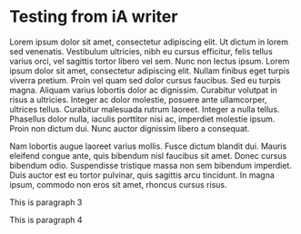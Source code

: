 # Testing from iA writer

Lorem ipsum dolor sit amet, consectetur adipiscing elit. Ut dictum in lorem sed venenatis. Vestibulum ultricies, nibh eu cursus efficitur, felis tellus varius orci, vel sagittis tortor libero vel sem. Nunc non lectus ipsum. Lorem ipsum dolor sit amet, consectetur adipiscing elit. Nullam finibus eget turpis viverra pretium. Proin vel quam sed dolor cursus faucibus. Sed eu turpis magna. Aliquam varius lobortis dolor ac dignissim. Curabitur volutpat in risus a ultricies. Integer ac dolor molestie, posuere ante ullamcorper, ultrices tellus. Curabitur malesuada rutrum laoreet. Integer a nulla tellus. Phasellus dolor nulla, iaculis porttitor nisi ac, imperdiet molestie ipsum. Proin non dictum dui. Nunc auctor dignissim libero a consequat.

Nam lobortis augue laoreet varius mollis. Fusce dictum blandit dui. Mauris eleifend congue ante, quis bibendum nisl faucibus sit amet. Donec cursus bibendum odio. Suspendisse tristique massa non sem bibendum imperdiet. Duis auctor est eu tortor pulvinar, quis sagittis arcu tincidunt. In magna ipsum, commodo non eros sit amet, rhoncus cursus risus.

<!--more-->

This is paragraph 3

This is paragraph 4

